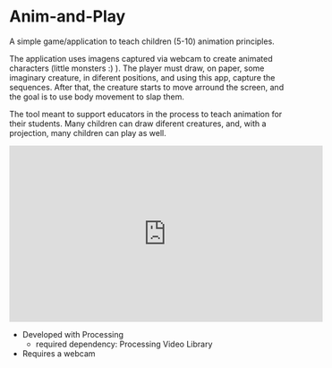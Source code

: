 # Anim-and-Play
A simple game/application to teach children (5-10) animation principles.

The application uses imagens captured via webcam to create animated characters (little monsters :) ).
The player must draw, on paper, some imaginary creature, in diferent positions, and using this app, capture the sequences. 
After that, the creature starts to move arround the screen, and the goal is to use body movement to slap them. 

The tool meant to support educators in the process to teach animation for their students. Many children can draw diferent creatures,
and, with a projection, many children can play as well.

<iframe width="560" height="315" src="https://www.youtube.com/embed/TfOG2nGsWzM" frameborder="0" allowfullscreen></iframe>

+ Developed with Processing
  + required dependency: Processing Video Library
+ Requires a webcam

